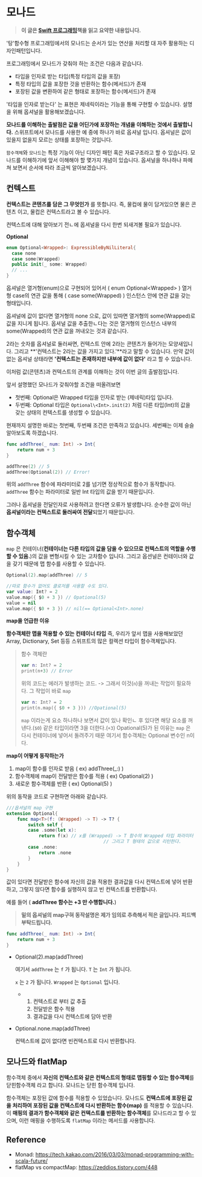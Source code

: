 # 모나드

> **이 글은 [Swift 프로그래밍](http://m.hanbit.co.kr/store/books/book_view.html?p_code=B9421379018)책을 읽고 요약한 내용입니다.**

'탕'함수형 프로그래밍에서의 모나드는 순서가 있는 연산을 처리할 대 자주 활용하는 디자인패턴입니다.

프로그래밍에서 모나드가 갖춰야 하는 조건은 다음과 같습니다.

* 타입을 인자로 받는 타입(특정 타입의 값을 포장)
* 특정 타입의 값을 포장한 것을 반환하는 함수(메서드)가 존재
* 포장된 값을 변환하여 같은 형태로 포장하는 함수(메서드)가 존재

'타입을 인자로 받는다' 는 표현은 제네릭이라는 기능을 통해 구현할 수 있습니다.
설명을 위해 옵셔널을 활용해보겠습니다.

**모나드를 이해하는 출발점은 값을 어딘가에 포장하는 개념을 이해하는 것에서 출발합니다.**
스위프트에서 모나드를 사용한 예 중에 하나가 바로 옵셔널 입니다.
옵셔널은 값이 있을지 없을지 모르는 상태를 포장하는 것입니다.

`함수객체`와 `모나드`는 특정 기능이 아닌 디자인 패턴 혹은 자료구조라고 할 수 있습니다.
모나드를 이해하기에 앞서 이해해야 할 몇가지 개념이 있습니다. 옵셔널을 하나하나 파헤쳐 보면서 순서에 따라 조금씩 알아보겠습니다.

## 컨텍스트

**컨텍스트는 콘텐츠를 담은 그 무엇인가** 를 뜻합니다.
즉, 물컵에 물이 담겨있으면 물은 콘텐츠 이고, 물컵은 컨텍스트라고 볼 수 있습니다.

컨텍스트에 대해 알아보기 전ㄴ에 옵셔널을 다시 한번 되새겨볼 필요가 있습니다.

**Optional**

```swift
enum Optional<Wrapped>: ExpressibleByNilLiteral{
  case none
  case some(Wrapped)
  public init(_ some: Wrapped)
  // ...
}
```

옵셔널은 열거형(enum)으로 구현되어 있어서 ( enum Optional\<Wrapped> )
열거형 case의 연관 값을 통해 ( case some(Wrapped) )
인스턴스 안에 연관 값을 갖는 형태입니다.

옵셔널에 값이 없다면 열거형의 none 으로, 값이 있따면 열거형의 some(Wrapped)로 값을 지니게 됩니다.
옵셔널 값을 추출한ㄴ다는 것은 열거형의 인스턴스 내부의 some(Wrapped)의 연관 값을 꺼내오는 것과 같습니다.

2라는 숫자를 옵셔널로 둘러싸면, 컨텍스트 안에 2라는 콘텐츠가 들어가는 모양새입니다.
그리고 **'컨텍스트는 2라는 값을 가지고 있다.'**라고 말할 수 있습니다.
만약 값이 없는 옵셔널 상태라면 **'컨텍스트는 존재하지만 내부에 값이 없다'** 라고 할 수 있습니다.

이처럼 값(콘텐츠)과 컨텍스트의 관계를 이해하는 것이 이번 글의 출발점입니다.

앞서 설명했던 모나드가 갖춰야할 조건을 떠올려보면

* 첫번째: Optional은 Wrapped 타입을 인자로 받는 (제네릭)타입 입니다.
* 두번째: Optional 타입은 `Optional\<Int>.init(2)` 처럼 다른 타입(Int)의 값을 갖는 상태의 컨텍스트를 생성할 수 있습니다.

현재까지 설명한 바로는 첫번째, 두번째 조건은 만족하고 있습니다. 세번째는 이제 슬슬 알아보도록 하겠습니다.

```swift
func addThree(_ num: Int) -> Int{
    return num + 3
}

addThree(2) // 5
addThree(Optional(2)) // Error!
```

위의 `addThree` 함수에 파라미터로 2를 넘기면 정상적으로 함수가 동작합니다. `addThree`  함수는 파라미터로 일반 Int 타입의 값을 받기 때문입니다.

그러나 옵셔널을 전달인자로 사용하려고 한다면 오류가 발생합니다. 순수한 값이 아닌 **옵셔널이라는 컨텍스트로 둘러싸여 전달**되었기 때문입니다.



## 함수객체

`map` 은 컨테이너(**컨테이너는 다른 타입의 값을 담을 수 있으므로 컨텍스트의 역할을 수행할 수 있음.**)의 값을 변형시킬 수 있는 고차함수 입니다.
그리고 옵션널은 컨테이너와 값을 갖기 때문에 맵 함수를 사용할 수 있습니다.

```swift
Optional(2).map(addThree) // 5

//따로 함수가 없어도 클로저를 사용할 수도 있다.
var value: Int? = 2
value.map({ $0 + 3 }) // Opational(5)
value = nil
value.map({ $0 + 3 }) // nil(== Optional<Int>.none)
```

**map을 언급한 이유**

**함수객체란 맵을 적용할 수 있는 컨테이너 타입**
즉, 우리가 앞서 맵을 사용해보았던 Array, Dictionary, Set 등등 스위프트의 많은 컬렉션 타입이 함수객체입니다.

> 함수 객체란
>
> ```swift
> var n: Int? = 2
> print(n+3) // Error
> ```
>
> 위의 코드는 에러가 발생하는 코드.
> -> 그래서 이것(`n`)을 꺼내는 작업이 필요하다.
> 그 작업이 바로 `map`
>
> ```swift
> var n: Int? = 2
> print(n.map({ $0 + 3 })) //Opational(5)
> ```
>
> `map` 이라는게 요소 하나하나 보면서 값이 있나 확인ㄴ 후 있다면 해당 요소를 꺼낸다.(`$0`)
> 같은 타입이라면 3을 더한다.(`+3`)
> Opational(5)가 된 이유는 `map` 은 다시 컨테이너에 넣어서 돌려주기 때문
> 여기서 함수객체는 Optional 변수인 n이다.

**map이 어떻게 동작하는가**

1. map이 함수를 인자로 받음 ( ex) addThree(_:) )
2. 함수객체에 map이 전달받은 함수를 적용 ( ex) Opational(2) )
3. 새로운 함수객체를 반환 ( ex) Optional(5) )

위의 동작을 코드로 구현하면 아래와 같습니다.

```swift
///옵셔널의 map 구현
extension Optional{
    func map<T>(f: (Wrapped) -> T) -> T? {
        switch self {
        case .some(let x):
            return f(x) // x를 (Wrapped) -> T 함수의 Wrapped 타입 파라미터 값으로 전달한다.
          							// 그리고 T 형태의 값으로 리턴한다.
        case .none:
            return .none
        }
    }
}
```

값이 있다면 전달받은 함수에 자신의 값을 적용한 결과값을 다시 컨텍스트에 넣어 반환하고, 그렇지 않다면 함수를 실행하지 않고 빈 컨텍스트를 반환합니다.

예를 들어 ( **addThree 함수는 +3 만 수행합니다.**)

> **밑의 옵셔널의 map구혀 동작설명은 제가 임의로 추측해서 적은 글입니다. 피드백 부탁드립니다.**

```swift
func addThree(_ num: Int) -> Int{
    return num + 3
}
```

* Optional(2).map(addThree)

  여기서
  `addThree` 는 `f` 가 됩니다.
  `T` 는 `Int`  가 됩니다.

  `x` 는 `2` 가 됩니다.
  `Wrapped` 는 `Optional` 입니다.

  * 1. 컨텍스트로 부터 값 추출
    2. 전달받은 함수 적용
    3. 결과값을 다시 컨텍스트에 담아 반환

* Optional.none.map(addThree)

  컨텍스트에 값이 없다면 빈컨텍스트로 다시 반환합니다.



## 모나드와 flatMap

함수객체 중에서 **자신의 컨텍스트와 같은 컨텍스트의 형태로 맵핑할 수 있는 함수객체**를 닫힌함수객체 라고 합니다.
모나드는 닫힌 함수객체 입니다.

함수객체는 포장된 값에 함수를 적용할 수 있었습니다.
모나드도 **컨텍스트에 포장된 값을 처리하여 포장된 값을 컨텍스트에 다시 반환하는 함수(map)** 를 적용할 수 있습니다.
이 **매핑의 결과가 함수객체와 같은 컨텍스트를 반환하는 함수객체**를 모나드라고 할 수 있으며,
이런 매핑을 수행하도록 `flatMap` 이라는 메서드를 사용합니다.

## Reference

* Monad: https://tech.kakao.com/2016/03/03/monad-programming-with-scala-future/
* flatMap vs compactMap: https://zeddios.tistory.com/448